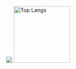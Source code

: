 ![](https://github-profile-summary-cards.vercel.app/api/cards/profile-details?username=isaki-kaji&theme=2077)
<img alt="Top Langs" height="150px" src="https://github-readme-stats.vercel.app/api/top-langs/?username=isaki-kaji&layout=compact&count_private=true&show_icons=true&theme=tokyonight" />
<!--
**isaki-kaji/isaki-kaji** is a ✨ _special_ ✨ repository because its `README.md` (this file) appears on your GitHub profile.

Here are some ideas to get you started:

- 🔭 I’m currently working on ...
- 🌱 I’m currently learning ...
- 👯 I’m looking to collaborate on ...
- 🤔 I’m looking for help with ...
- 💬 Ask me about ...
- 📫 How to reach me: ...
- 😄 Pronouns: ...
- ⚡ Fun fact: ...
-->
